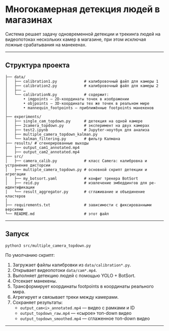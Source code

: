 # Многокамерная детекция людей в магазинах

Система решает задачу одновременной детекции и трекинга людей на видеопотоках нескольких камер в магазине, при этом исключая ложные срабатывания на манекенах.

---

## Структура проекта

```
├── data/  
│   ├── calibration1.py            # калибровочный файл для камеры 1  
│   ├── calibration2.py            # калибровочный файл для камеры 2  
│   ├── …  
│   └── calibrationN.py            # содержит:  
│       • imgpoints — 2D-координаты точек в изображении  
│       • objpoints — 3D-координаты тех же точек в реальном мире  
│       • mannequin_footpoints — приближённые footpoints манекенов  
│
├── experiments/                   
│   ├── single_cam_topdown.py      # детекция на одной камере  
│   ├── 2camera_topdown.py         # эксперимент на двух камерах  
│   ├── test2.ipynb                # Jupyter-ноутбук для анализа  
│   ├── multiple_camera_topdown_kalman.py  
│   └── kalman_filtering.py        # фильтр Калмана  
├── results/ # сгенерированные выходы
│   ├── output_cam1_annotated.mp4
│   ├── output_cam2_annotated.mp4
├── src/                           
│   ├── camera_calib.py            # класс Camera: калибровка и устранение дисторсии  
│   ├── multiple_camera_topdown.py # основной скрипт детекции и агрегации  
│   ├── my_botsort.yaml            # конфиг трекера BotSort  
│   ├── reid.py                    # извлечение эмбеддингов для ре-идентификации  
│   └── result_aggregator.py       # сглаживание и объединение кластеров  
│
├── requirements.txt               # зависимости с фиксированными версиями  
└── README.md                      # этот файл  
```

---

## Запуск

```bash
python3 src/multiple_camera_topdown.py
```

По умолчанию скрипт:

1. Загружает файлы калибровки из `data/calibration*.py`.  
2. Открывает видеопотоки `data/cam*.mp4`.  
3. Выполняет детекцию людей с помощью YOLO + BotSort.  
4. Отсекает манекены. 
5. Трансформирует координаты footpoints в координаты реального мира.  
6. Агрегирует и связывает треки между камерами.  
7. Сохраняет результаты:
   - `output_cam<i>_annotated.mp4` — видео с рамками и ID  
   - `output_topdown_raw.mp4` — «сырое» топ-down видео  
   - `output_topdown_smoothed.mp4` — сглаженное топ-down видео  

---
